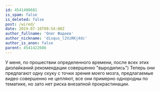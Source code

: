 ```yaml
---
id: 4541480681
is_spam: false
is_deleted: false
post: /wired/
date: 2019-07-16T09:54:08Z
author_fullname: 'Олег Фадеев'
author_nickname: 'disqus_l2VzRKj4dc'
author_is_anon: false
parent: 4541422686
---
```


<p>У меня, по прошествии определенного времени, после всех этих дизлайканий рекомендации совершенно "выродились") Теперь они предлагают одну скуку с точки зрения моего мозга, предлагаемые видео совершенно не цепляют, все они примерно однородны по тематике, но зато нет риска внезапной прокрастинации.</p>
